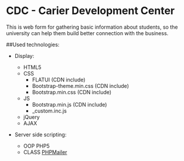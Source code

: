 # CDC - Carier Development Center

This is web form for gathering basic information about students, so the university can help them build better connection with the business.

##Used technologies:

* Display:
    * HTML5
    * CSS
        * FLATUI (CDN include)
        * Bootstrap-theme.min.css (CDN include)
        * Bootstrap.min.css (CDN include)
    * JS
        * Bootstrap.min.js (CDN include)
        * _custom.inc.js
    * jQuery
    * AJAX

* Server side scripting:
    * OOP PHP5
    * CLASS [PHPMailer](https://github.com/PHPMailer/PHPMailer "GitHub link")
